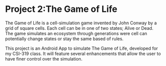# Project 2:The Game of Life
The Game of Life is a cell-simulation game invented by John Conway by a grid of square cells. Each cell can be in one of two states; Alive or Dead. The game simulates an ecosystem through generations were cell can potentially change states or stay the same based of rules. 

This project is an Android App to simulate The Game of Life, developed for my CSI-319 class. It will feature several enhancements that allow the user to have finer control over the simulation.
